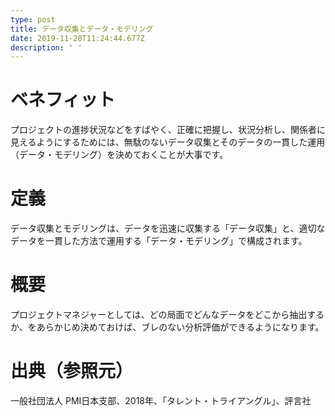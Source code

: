 ```yaml
---
type: post
title: データ収集とデータ・モデリング
date: 2019-11-28T11:24:44.677Z
description: ' '
---
```

# ベネフィット

プロジェクトの進捗状況などをすばやく、正確に把握し、状況分析し、関係者に見えるようにするためには、無駄のないデータ収集とそのデータの一貫した運用（データ・モデリング）を決めておくことが大事です。

# 定義

データ収集とモデリングは、データを迅速に収集する「データ収集」と、適切なデータを一貫した方法で運用する「データ・モデリング」で構成されます。

# 概要

プロジェクトマネジャーとしては、どの局面でどんなデータをどこから抽出するか、をあらかじめ決めておけば、ブレのない分析評価ができるようになります。

# 出典（参照元）

一般社団法人 PMI日本支部、2018年、「タレント・トライアングル」、評言社

#
